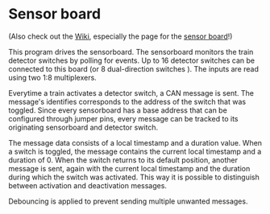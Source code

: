# Sensor board
(Also check out the [Wiki](https://github.com/adi64/maerklinspass/wiki), especially the page for the [sensor board](https://github.com/adi64/maerklinspass/wiki/Sensorboard)!)

This program drives the sensorboard.
The sensorboard monitors the train detector switches by polling for events.
Up to 16 detector switches can be connected to this board (or 8 dual-direction switches ).
The inputs are read using two 1:8 multiplexers.

Everytime a train activates a detector switch, a CAN message is sent.
The message's identifies corresponds to the address of the switch that was toggled.
Since every sensorboard has a base address that can be configured through jumper pins,
every message can be tracked to its originating sensorboard and detector switch.

The message data consists of a local timestamp and a duration value.
When a switch is toggled, the message contains the current local timestamp and a duration of 0.
When the switch returns to its default position, another message is sent, again with the
current local timestamp and the duration during which the switch was activated.
This way it is possible to distinguish between activation and deactivation messages.

Debouncing is applied to prevent sending multiple unwanted messages.
